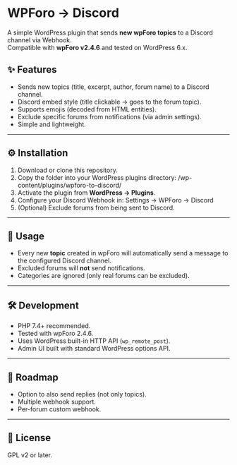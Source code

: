 # WPForo → Discord

A simple WordPress plugin that sends **new wpForo topics** to a Discord channel via Webhook.  
Compatible with **wpForo v2.4.6** and tested on WordPress 6.x.

## ✨ Features
- Sends new topics (title, excerpt, author, forum name) to a Discord channel.
- Discord embed style (title clickable → goes to the forum topic).
- Supports emojis (decoded from HTML entities).
- Exclude specific forums from notifications (via admin settings).
- Simple and lightweight.

---

## ⚙️ Installation
1. Download or clone this repository.
2. Copy the folder into your WordPress plugins directory:
/wp-content/plugins/wpforo-to-discord/
3. Activate the plugin from **WordPress → Plugins**.
4. Configure your Discord Webhook in:
Settings → WPForo → Discord
5. (Optional) Exclude forums from being sent to Discord.

---

## 📝 Usage
- Every new **topic** created in wpForo will automatically send a message to the configured Discord channel.
- Excluded forums will **not** send notifications.
- Categories are ignored (only real forums can be excluded).

---

## 🛠️ Development
- PHP 7.4+ recommended.
- Tested with wpForo 2.4.6.
- Uses WordPress built-in HTTP API (`wp_remote_post`).
- Admin UI built with standard WordPress options API.

---

## 📌 Roadmap
- Option to also send replies (not only topics).
- Multiple webhook support.
- Per-forum custom webhook.

---

## 📜 License
GPL v2 or later.

